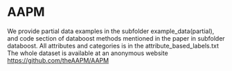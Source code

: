 # AAPM
We provide partial data examples in the subfolder example_data(partial),
and code section of databoost methods mentioned in the paper in subfolder databoost. 
All attributes and categories is in the attribute_based_labels.txt
The whole dataset is available at an anonymous website https://github.com/theAAPM/AAPM
